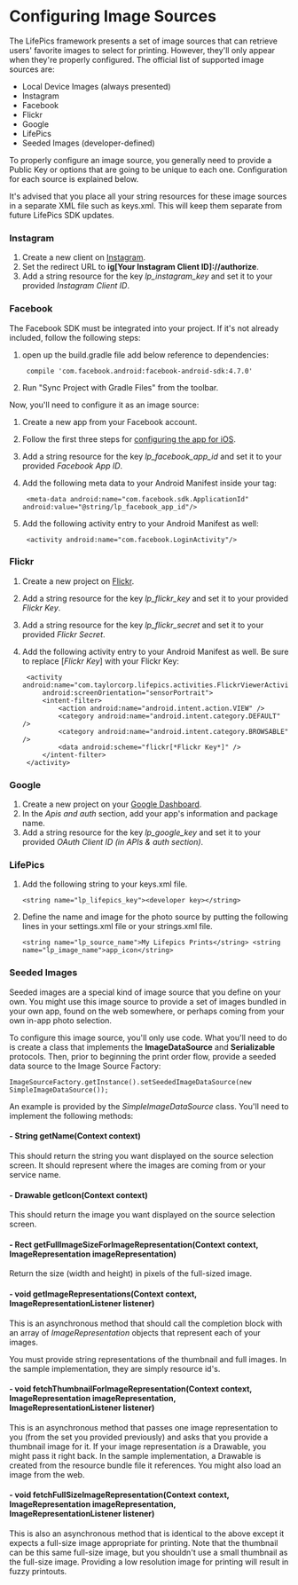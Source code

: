 # Configuring Image Sources

The LifePics framework presents a set of image sources that can retrieve users' favorite images to select for printing. However, they'll only appear when they're properly configured. The official list of supported image sources are:

* Local Device Images (always presented)
* Instagram
* Facebook
* Flickr
* Google
* LifePics 
* Seeded Images (developer-defined)

To properly configure an image source, you generally need to provide a Public Key or options that are going to be unique to each one. Configuration for each source is explained below.

It's advised that you place all your string resources for these image sources in a separate XML file such as keys.xml.  This will keep them separate from future LifePics SDK updates.


### Instagram

1. Create a new client on [Instagram](http://instagram.com/developer/clients/manage/).
2. Set the redirect URL to **ig[Your Instagram Client ID]://authorize**.
2. Add a string resource for the key *lp_instagram_key* and set it to your provided *Instagram Client ID*.


### Facebook

The Facebook SDK must be integrated into your project.  If it's not already included, follow the following steps:

1. open up the build.gradle file add below reference to dependencies:

        compile 'com.facebook.android:facebook-android-sdk:4.7.0'

2. Run "Sync Project with Gradle Files" from the toolbar.

Now, you'll need to configure it as an image source:

1. Create a new app from your Facebook account.
2. Follow the first three steps for [configuring the app for iOS](https://developers.facebook.com/docs/ios/getting-started/).
3. Add a string resource for the key *lp_facebook_app_id* and set it to your provided *Facebook App ID*.
4. Add the following meta data to your Android Manifest inside your <application> tag:
	
        <meta-data android:name="com.facebook.sdk.ApplicationId" android:value="@string/lp_facebook_app_id"/>

5. Add the following activity entry to your Android Manifest as well:

        <activity android:name="com.facebook.LoginActivity"/>


### Flickr

1. Create a new project on [Flickr](https://www.flickr.com/services/apps/create/).
2. Add a string resource for the key *lp_flickr_key* and set it to your provided *Flickr Key*.
3. Add a string resource for the key *lp_flickr_secret* and set it to your provided *Flickr Secret*.
4. Add the following activity entry to your Android Manifest as well. Be sure to replace [*Flickr Key*] with your Flickr Key:

        <activity android:name="com.taylorcorp.lifepics.activities.FlickrViewerActivity"
            android:screenOrientation="sensorPortrait">
            <intent-filter>
                <action android:name="android.intent.action.VIEW" />
                <category android:name="android.intent.category.DEFAULT" />
                <category android:name="android.intent.category.BROWSABLE" />
                <data android:scheme="flickr[*Flickr Key*]" />
            </intent-filter>
        </activity>

### Google

1. Create a new project on your [Google Dashboard](https://console.developers.google.com/project).
2. In the *Apis and auth* section, add your app's information and package name.
3. Add a string resource for the key *lp_google_key* and set it to your provided *OAuth Client ID (in APIs & auth section)*.

### LifePics

1. Add the following string to your keys.xml file.

   `<string name="lp_lifepics_key"><developer key></string> `

2. Define the name and image for the photo source by putting the following lines in your settings.xml file or your strings.xml file.

	`<string name="lp_source_name">My Lifepics Prints</string>
    <string name="lp_image_name">app_icon</string>`

### Seeded Images

Seeded images are a special kind of image source that you define on your own. You might use this image source to provide a set of images bundled in your own app, found on the web somewhere, or perhaps coming from your own in-app photo selection.

To configure this image source, you'll only use code. What you'll need to do is create a class that implements the **ImageDataSource** and **Serializable** protocols. Then, prior to beginning the print order flow, provide a seeded data source to the Image Source Factory:

    ImageSourceFactory.getInstance().setSeededImageDataSource(new SimpleImageDataSource());

An example is provided by the *SimpleImageDataSource* class. You'll need to implement the following methods:

#### - String getName(Context context)

This should return the string you want displayed on the source selection screen. It should represent where the images are coming from or your service name.

#### - Drawable getIcon(Context context)

This should return the image you want displayed on the source selection screen.

#### - Rect getFullImageSizeForImageRepresentation(Context context, ImageRepresentation imageRepresentation)

Return the size (width and height) in pixels of the full-sized image.

#### - void getImageRepresentations(Context context, ImageRepresentationListener listener)

This is an asynchronous method that should call the completion block with an array of *ImageRepresentation* objects that represent each of your images.

You must provide string representations of the thumbnail and full images. In the sample implementation, they are simply resource id's.

#### - void fetchThumbnailForImageRepresentation(Context context, ImageRepresentation imageRepresentation, ImageRepresentationListener listener)

This is an asynchronous method that passes one image representation to you (from the set you provided previously) and asks that you provide a thumbnail image for it. If your image representation *is* a Drawable, you might pass it right back. In the sample implementation, a Drawable is created from the resource bundle file it references. You might also load an image from the web.

#### - void fetchFullSizeImageRepresentation(Context context, ImageRepresentation imageRepresentation, ImageRepresentationListener listener)

This is also an asynchronous method that is identical to the above except it expects a full-size image appropriate for printing. Note that the thumbnail can be this same full-size image, but you shouldn't use a small thumbnail as the full-size image. Providing a low resolution image for printing will result in fuzzy printouts.
